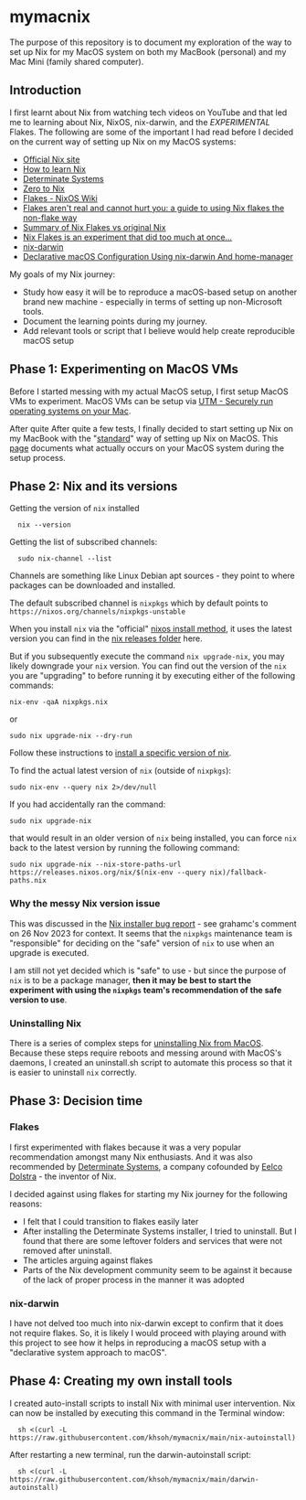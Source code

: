 # mymacnix 

The purpose of this repository is to document my exploration of the way to set
up Nix for my MacOS system on both my MacBook (personal) and my Mac Mini
(family shared computer).


## Introduction

I first learnt about Nix from watching tech videos on YouTube and that led me
to learning about Nix, NixOS, nix-darwin, and the *EXPERIMENTAL* Flakes.  The
following are some of the important I had read before I decided on the current
way of setting up Nix on my MacOS systems:

* [Official Nix site](https://nixos.org/)
* [How to learn Nix](https://ianthehenry.com/posts/how-to-learn-nix/)
* [Determinate Systems](https://determinate.systems/oss/)
* [Zero to Nix](https://zero-to-nix.com/)
* [Flakes - NixOS Wiki](https://nixos.wiki/wiki/Flakes)
* [Flakes aren't real and cannot hurt you: a guide to using Nix flakes the
non-flake way](https://jade.fyi/blog/flakes-arent-real/)
* [Summary of Nix Flakes vs original
Nix](https://zimbatm.com/notes/summary-of-nix-flakes-vs-original-nix)
* [Nix Flakes is an experiment that did too much at
once…](https://samuel.dionne-riel.com/blog/2023/09/06/flakes-is-an-experiment-that-did-too-much-at-once.html)
* [nix-darwin](https://github.com/LnL7/nix-darwin)
* [Declarative macOS Configuration Using nix-darwin And
home-manager](https://xyno.space/post/nix-darwin-introduction)

My goals of my Nix journey:

* Study how easy it will be to reproduce a macOS-based setup on another brand
new machine - especially in terms of setting up non-Microsoft tools.
* Document the learning points during my journey.
* Add relevant tools or script that I believe would help create reproducible
macOS setup

## Phase 1: Experimenting on MacOS VMs 

Before I started messing with my actual MacOS setup, I first setup MacOS VMs to
experiment.  MacOS VMs can be setup via [UTM - Securely run operating systems
on your Mac](https://mac.getutm.app/).  

After quite After quite a few tests, I finally decided to start setting up Nix
on my MacBook with the "[standard](https://nixos.org/download/)" way of setting
up Nix on MacOS.  This
[page](https://nixos.org/manual/nix/stable/installation/installing-binary#macos-installation)
documents what actually occurs on your MacOS system during the setup process.

## Phase 2: Nix and its versions

Getting the version of `nix` installed

```
  nix --version
```

Getting the list of subscribed channels:

```
  sudo nix-channel --list
```

Channels are something like Linux Debian apt sources - they point to where
packages can be downloaded and installed.

The default subscribed channel is `nixpkgs` which by default points to
`https://nixos.org/channels/nixpkgs-unstable`

When you install `nix` via the "official"
[nixos install method](https://nixos.org/manual/nix/stable/installation/installing-binary#macos-installation),
it uses the latest version you can find in the [nix releases
folder](https://releases.nixos.org/?prefix=nix/) here.

But if you subsequently execute the command `nix upgrade-nix`, you may likely
downgrade your `nix` version.  You can find out the version of the `nix` you are
"upgrading" to before running it by executing either of the following commands:

```
nix-env -qaA nixpkgs.nix
```

or

```
sudo nix upgrade-nix --dry-run
```

Follow these instructions to [install a specific version of
nix](https://nixos.org/manual/nix/stable/installation/installing-binary#installing-a-pinned-nix-version-from-a-url).


To find the actual latest version of `nix` (outside of `nixpkgs`):

```
sudo nix-env --query nix 2>/dev/null
```

If you had accidentally ran the command:

```
sudo nix upgrade-nix
```

that would result in an older version of `nix` being installed, you can force
`nix` back to the latest version by running the following command:

```
sudo nix upgrade-nix --nix-store-paths-url https://releases.nixos.org/nix/$(nix-env --query nix)/fallback-paths.nix
```

### Why the messy Nix version issue

This was discussed in the [Nix installer bug
report](https://github.com/DeterminateSystems/nix-installer/issues/744) - see
grahamc's comment on 26 Nov 2023 for context.  It seems that the `nixpkgs`
maintenance team is "responsible" for deciding on the "safe" version of `nix` to
use when an upgrade is executed.

I am still not yet decided which is "safe" to use - but since the purpose of
`nix` is to be a package manager, **then it may be best to start the experiment
with using the `nixpkgs` team's recommendation of the safe version to use**.

### Uninstalling Nix

There is a series of complex steps for [uninstalling Nix from
MacOS](https://nixos.org/manual/nix/stable/installation/uninstall#macos).
Because these steps require reboots and messing around with MacOS's daemons, I
created an uninstall.sh script to automate this process so that it is easier to
uninstall `nix` correctly.

## Phase 3: Decision time 

### Flakes 

I first experimented with flakes because it was a very popular recommendation
amongst many Nix enthusiasts.  And it was also recommended by [Determinate
Systems](https://determinate.systems), a company cofounded by [Eelco
Dolstra](https://github.com/edolstra) - the inventor of Nix.

I decided against using flakes for starting my Nix journey for the following
reasons:

* I felt that I could transition to flakes easily later
* After installing the Determinate Systems installer, I tried to uninstall. But
I found that there are some leftover folders and services that were not removed
after uninstall.
* The articles arguing against flakes
* Parts of the Nix development community seem to be against it because of the
lack of proper process in the manner it was adopted

### nix-darwin 

I have not delved too much into nix-darwin except to confirm that it does not
require flakes.  So, it is likely I would proceed with playing around with this
project to see how it helps in reproducing a macOS setup with a "declarative
system approach to macOS".

## Phase 4: Creating my own install tools

I created auto-install scripts to install Nix with minimal user intervention.
Nix can now be installed by executing this command in the Terminal window:

```
  sh <(curl -L https://raw.githubusercontent.com/khsoh/mymacnix/main/nix-autoinstall)
```

After restarting a new terminal, run the darwin-autoinstall script:

```
  sh <(curl -L https://raw.githubusercontent.com/khsoh/mymacnix/main/darwin-autoinstall)
```

[ vim: set textwidth=80: ]: #
